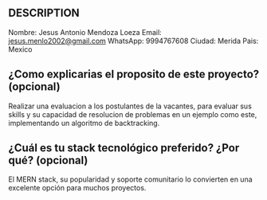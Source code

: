 ## DESCRIPTION

Nombre: Jesus Antonio Mendoza Loeza
Email: jesus.menlo2002@gmail.com
WhatsApp: 9994767608
Ciudad: Merida
Pais: Mexico

## ¿Como explicarias el proposito de este proyecto? (opcional)
Realizar una evaluacion a los postulantes de la vacantes, para evaluar sus skills y su capacidad de resolucion de problemas en un ejemplo como este, implementando un algoritmo de backtracking.

## ¿Cuál es tu stack tecnológico preferido? ¿Por qué? (opcional)
El MERN stack, su popularidad y soporte comunitario lo convierten en una excelente opción para muchos proyectos.
